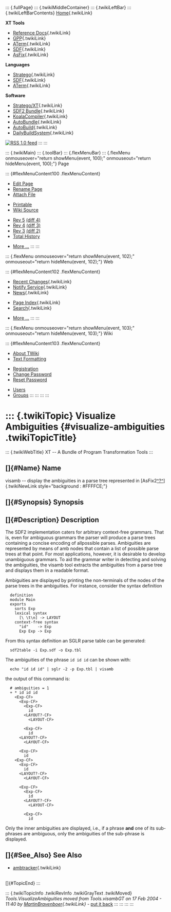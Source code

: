 ::: {.fullPage}
::: {.twikiMiddleContainer}
::: {.twikiLeftBar}
::: {.twikiLeftBarContents}
[Home](WebHome){.twikiLink}

**XT Tools**

-   [Reference Docs](ToolReference){.twikiLink}
-   [GPP](GenericPrettyPrinter){.twikiLink}
-   [ATerm](ATermTools){.twikiLink}
-   [SDF](SdfTools){.twikiLink}
-   [AsFix](AsFixTools){.twikiLink}

**Languages**

-   [Stratego](../Stratego/WebHome){.twikiLink}
-   [SDF](../Sdf/WebHome){.twikiLink}
-   [ATerm](ATermFormat){.twikiLink}

**Software**

-   [Stratego/XT](../Stratego/StrategoDownload){.twikiLink}
-   [SDF2 Bundle](../Sdf/SdfBundle){.twikiLink}
-   [KoalaCompiler](KoalaCompiler){.twikiLink}
-   [AutoBundle](AutoBundle){.twikiLink}
-   [AutoBuild](AutoBuild){.twikiLink}
-   [DailyBuildSystem](DailyBuildSystem){.twikiLink}

[![](http://www.program-transformation.org/twiki/pub/rss.gif "RSS 1.0 feed")](http://www.program-transformation.org/twiki/bin/view/Tools/WebRss?skin=rss)
:::
:::

::: {.twikiMain}
::: {.toolBar}
::: {.flexMenuBar}
::: {.flexMenu onmouseover="return showMenu(event, 100);" onmouseout="return hideMenu(event, 100);"}
Page

::: {#flexMenuContent100 .flexMenuContent}
-   [Edit
    Page](http://www.program-transformation.org/edit/Tools/VisualizeAmbiguities?t=1536825773)
-   [Rename
    Page](http://www.program-transformation.org/rename/Tools/VisualizeAmbiguities)
-   [Attach
    File](http://www.program-transformation.org/attach/Tools/VisualizeAmbiguities)

<!-- -->

-   [Printable](http://www.program-transformation.org/view/Tools/VisualizeAmbiguities?skin=print.pattern)
-   [Wiki
    Source](http://www.program-transformation.org/view/Tools/VisualizeAmbiguities?skin=text&raw=on&contenttype=text/plain)

<!-- -->

-   [Rev
    5](http://www.program-transformation.org/view/Tools/VisualizeAmbiguities?rev=1.5)
    [(diff 4)](http://www.program-transformation.org/rdiff/Tools/VisualizeAmbiguities?rev1=1.5&rev2=1.4)
-   [Rev
    4](http://www.program-transformation.org/view/Tools/VisualizeAmbiguities?rev=1.4)
    [(diff 3)](http://www.program-transformation.org/rdiff/Tools/VisualizeAmbiguities?rev1=1.4&rev2=1.3)
-   [Rev
    3](http://www.program-transformation.org/view/Tools/VisualizeAmbiguities?rev=1.3)
    [(diff 2)](http://www.program-transformation.org/rdiff/Tools/VisualizeAmbiguities?rev1=1.3&rev2=1.2)
-   [Total
    History](http://www.program-transformation.org/rdiff/Tools/VisualizeAmbiguities)

<!-- -->

-   [More
    \...](http://www.program-transformation.org/oops/Tools/VisualizeAmbiguities?template=oopsmore&param1=1.5&param2=1.5)
:::
:::

::: {.flexMenu onmouseover="return showMenu(event, 102);" onmouseout="return hideMenu(event, 102);"}
Web

::: {#flexMenuContent102 .flexMenuContent}
-   [Recent Changes](WebChanges){.twikiLink}
-   [Notify Service](WebNotify){.twikiLink}
-   [News](WebNews){.twikiLink}

<!-- -->

-   [Page Index](WebIndex){.twikiLink}
-   [Search](WebSearch){.twikiLink}

<!-- -->

-   [More
    \...](http://www.program-transformation.org/oops/Tools/VisualizeAmbiguities?template=oopsmore&param1=1.5&param2=1.5)
:::
:::

::: {.flexMenu onmouseover="return showMenu(event, 103);" onmouseout="return hideMenu(event, 103);"}
Wiki

::: {#flexMenuContent103 .flexMenuContent}
-   [About
    TWiki](http://www.program-transformation.org/view/TWiki/WebHome)
-   [Text
    Formatting](http://www.program-transformation.org/view/TWiki/TextFormattingRules)

<!-- -->

-   [Registration](http://www.program-transformation.org/view/TWiki/TWikiRegistration)
-   [Change
    Password](http://www.program-transformation.org/view/TWiki/ChangePassword)
-   [Reset
    Password](http://www.program-transformation.org/view/TWiki/ResetPassword)

<!-- -->

-   [Users](http://www.program-transformation.org/view/Main/TWikiUsers)
-   [Groups](http://www.program-transformation.org/view/Main/TWikiGroups)
:::
:::
:::
:::

::: {.twikiTopic}
Visualize Ambiguities {#visualize-ambiguities .twikiTopicTitle}
=====================

::: {.twikiWebTitle}
XT \-- A Bundle of Program Transformation Tools
:::

[]{#Name} Name
--------------

visamb \-- display the ambiguities in a parse tree represented in
[AsFix2[^?^](http://www.program-transformation.org/edit/Tools/AsFix2?topicparent=Tools.VisualizeAmbiguities)]{.twikiNewLink
style="background : #FFFFCE;"}

[]{#Synopsis} Synopsis
----------------------

[]{#Description} Description
----------------------------

The SDF2 implementation caters for arbitrary context-free grammars. That
is, even for ambiguous grammars the parser will produce a parse trees
containing a concise encoding of allpossible parses. Ambiguities are
represented by means of amb nodes that contain a list of possible parse
trees at that point. For most applications, however, it is desirable to
develop unambiguous grammars. To aid the grammar writer in detecting and
solving the ambiguities, the visamb tool extracts the ambiguities from a
parse tree and displays them in a readable format.

Ambiguities are displayed by printing the non-terminals of the nodes of
the parse trees in the ambiguities. For instance, consider the syntax
definition

      definition
      module Main
      exports
        sorts Exp
        lexical syntax
          [\ \t\n] -> LAYOUT
        context-free syntax
          "id"    -> Exp
          Exp Exp -> Exp

From this syntax definition an SGLR parse table can be generated:

      sdf2table -i Exp.sdf -o Exp.tbl

The ambiguities of the phrase `id id id` can be shown with:

      echo "id id id" | sglr -2 -p Exp.tbl | visamb

the output of this command is:

      # ambiguities = 1
      + * id id id
        <Exp-CF>
          <Exp-CF>
            <Exp-CF>
              id
            <LAYOUT?-CF>
              <LAYOUT-CF>

            <Exp-CF>
              id
          <LAYOUT?-CF>
            <LAYOUT-CF>

          <Exp-CF>
            id
        <Exp-CF>
          <Exp-CF>
            id
          <LAYOUT?-CF>
            <LAYOUT-CF>

          <Exp-CF>
            <Exp-CF>
              id
            <LAYOUT?-CF>
              <LAYOUT-CF>

            <Exp-CF>
              id

Only the inner ambiguities are displayed, i.e., if a phrase **and** one
of its sub-phrases are ambiguous, only the ambiguities of the sub-phrase
is displayed.

[]{#See_Also} See Also
----------------------

-   [ambtracker](AmbTracker){.twikiLink}

\
[]{#TopicEnd}
:::

::: {.twikiTopicInfo .twikiRevInfo .twikiGrayText .twikiMoved}
*Tools.VisualizeAmbiguities moved from Tools.visambGT on 17 Feb 2004 -
11:40 by [MartinBravenboer](../Main/MartinBravenboer){.twikiLink}* -
[put it
back](http://www.program-transformation.org/rename/Tools/VisualizeAmbiguities?newweb=Tools&newtopic=visambGT&confirm=on "Click to move topic back to previous location, with option to change references.")
:::
:::
:::
:::
